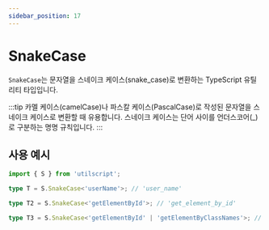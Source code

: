 ```yaml
---
sidebar_position: 17
---
```


# SnakeCase

`SnakeCase`는 문자열을 스네이크 케이스(snake_case)로 변환하는 TypeScript 유틸리티 타입입니다.

:::tip
카멜 케이스(camelCase)나 파스칼 케이스(PascalCase)로 작성된 문자열을 스네이크 케이스로 변환할 때 유용합니다. 스네이크 케이스는 단어 사이를 언더스코어(\_)로 구분하는 명명 규칙입니다.
:::

## 사용 예시

```ts
import { S } from 'utilscript';

type T = S.SnakeCase<'userName'>; // 'user_name'

type T2 = S.SnakeCase<'getElementById'>; // 'get_element_by_id'

type T3 = S.SnakeCase<'getElementById' | 'getElementByClassNames'>; // 'get_element_by_id' | 'get_element_by_class_names'
```
